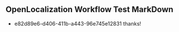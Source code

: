 ## OpenLocalization Workflow Test MarkDown
* e82d89e6-d406-411b-a443-96e745e12831 
thanks!<!--HONumber=Mar16_HO3-->
